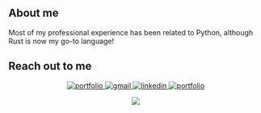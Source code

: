 ## About me
Most of my professional experience has been related to Python, although Rust is now my go-to language! 

## Reach out to me
<div align="center">
<a href="https://costa86.tech/">
<img src="https://img.shields.io/badge/Portfolio-042549?style=for-the-badge" alt="portfolio" />
</a>
<a href="mailto:costa86@zoho.com">
<img src="https://img.shields.io/badge/email-EA4335?style=for-the-badge&logo=gmail&logoColor=white" alt="gmail" />
</a>
<a href="https://www.linkedin.com/in/costa86">
<img src="https://img.shields.io/badge/Linkedin-0A66C2?style=for-the-badge&logo=linkedin&logoColor=white" alt="linkedin" />
</a>
<a href="https://dev.to/costa86">
<img src="https://img.shields.io/badge/Articles-04252?style=for-the-badge&logo=dev.to" alt="portfolio" />
</a>
</div>
<div align='center'>

![](https://komarev.com/ghpvc/?username=costa86&label=Profile+Views)

</div>
